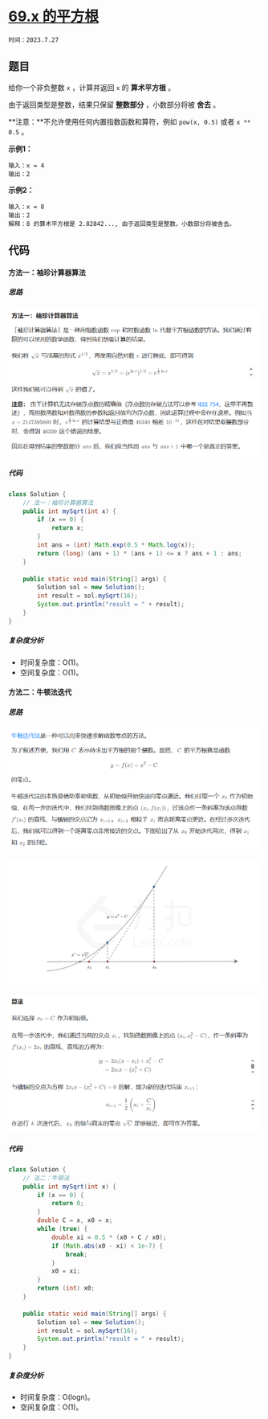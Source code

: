 # [69.x 的平方根](https://leetcode.cn/problems/sqrtx/)

`时间：2023.7.27`

## 题目

给你一个非负整数 `x` ，计算并返回 `x` 的 **算术平方根** 。

由于返回类型是整数，结果只保留 **整数部分** ，小数部分将被 **舍去** 。

**注意：**不允许使用任何内置指数函数和算符，例如 `pow(x, 0.5)` 或者 `x ** 0.5` 。

**示例1：**

```
输入：x = 4
输出：2
```

**示例2：**

```
输入：x = 8
输出：2
解释：8 的算术平方根是 2.82842..., 由于返回类型是整数，小数部分将被舍去。
```

## 代码

#### 方法一：袖珍计算器算法

##### 思路

![1](pictures/1.png)

##### 代码

```java
class Solution {
    // 法一：袖珍计算器算法
    public int mySqrt(int x) {
        if (x == 0) {
            return x;
        }
        int ans = (int) Math.exp(0.5 * Math.log(x));
        return (long) (ans + 1) * (ans + 1) <= x ? ans + 1 : ans;
    }

    public static void main(String[] args) {
        Solution sol = new Solution();
        int result = sol.mySqrt(16);
        System.out.println("result = " + result);
    }
}
```

##### 复杂度分析

- 时间复杂度：O(1)。
- 空间复杂度：O(1)。

#### 方法二：牛顿法迭代

##### 思路

![2](pictures/2.png)

![3](pictures/3.png)

![4](pictures/4.png)

##### 代码

```java
class Solution {
    // 法二：牛顿法
    public int mySqrt(int x) {
        if (x == 0) {
            return 0;
        }
        double C = x, x0 = x;
        while (true) {
            double xi = 0.5 * (x0 + C / x0);
            if (Math.abs(x0 - xi) < 1e-7) {
                break;
            }
            x0 = xi;
        }
        return (int) x0;
    }

    public static void main(String[] args) {
        Solution sol = new Solution();
        int result = sol.mySqrt(16);
        System.out.println("result = " + result);
    }
}
```

##### 复杂度分析

- 时间复杂度：O(logn)。
- 空间复杂度：O(1)。